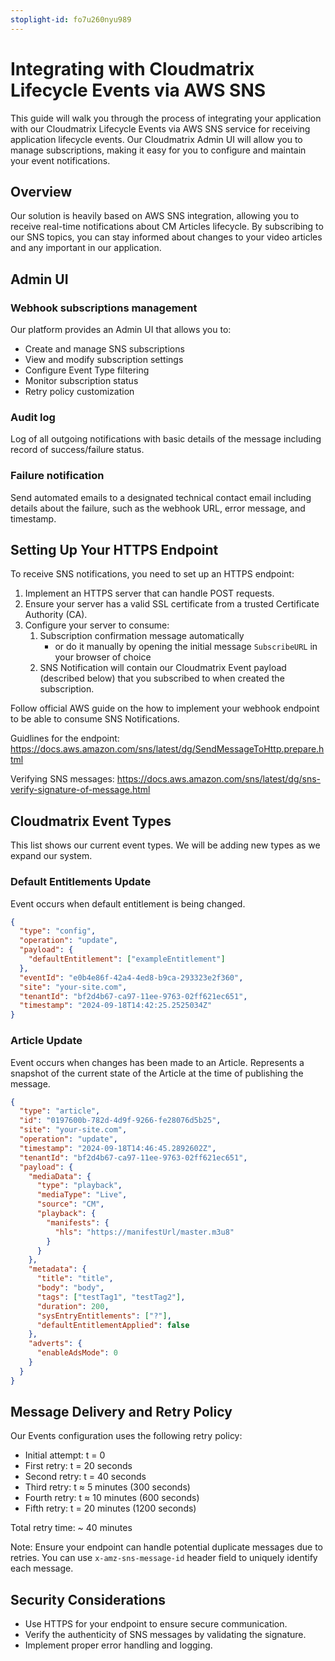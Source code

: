 ```yaml
---
stoplight-id: fo7u260nyu989
---
```


# Integrating with Cloudmatrix Lifecycle Events via AWS SNS

This guide will walk you through the process of integrating your application with our Cloudmatrix Lifecycle Events via AWS SNS service for receiving application lifecycle events. Our Cloudmatrix Admin UI will allow you to manage subscriptions, making it easy for you to configure and maintain your event notifications.


## Overview

Our solution is heavily based on AWS SNS integration, allowing you to receive real-time notifications about CM Articles lifecycle. By subscribing to our SNS topics, you can stay informed about changes to your video articles and any important in our application.

## Admin UI

### Webhook subscriptions management

Our platform provides an Admin UI that allows you to:

- Create and manage SNS subscriptions
- View and modify subscription settings
- Configure Event Type filtering
- Monitor subscription status
- Retry policy customization

### Audit log

Log of all outgoing notifications with basic details of the message including record of success/failure status.

### Failure notification

Send automated emails to a designated technical contact email including details about the failure, such as the webhook URL, error message, and timestamp.


## Setting Up Your HTTPS Endpoint

To receive SNS notifications, you need to set up an HTTPS endpoint:

1. Implement an HTTPS server that can handle POST requests.
2. Ensure your server has a valid SSL certificate from a trusted Certificate Authority (CA).
3. Configure your server to consume:
   1. Subscription confirmation message automatically
      - or do it manually by opening the initial message `SubscribeURL` in your browser of choice
   2. SNS Notification will contain our Cloudmatrix Event payload (described below) that you subscribed to when created the subscription. 

Follow official AWS guide on the how to implement your webhook endpoint to be able to consume SNS Notifications.

Guidlines for the endpoint: https://docs.aws.amazon.com/sns/latest/dg/SendMessageToHttp.prepare.html

Verifying SNS messages: https://docs.aws.amazon.com/sns/latest/dg/sns-verify-signature-of-message.html


## Cloudmatrix Event Types

This list shows our current event types. We will be adding new types as we expand our system. 

### Default Entitlements Update

Event occurs when default entitlement is being changed.

```json
{
  "type": "config",
  "operation": "update",
  "payload": {
    "defaultEntitlement": ["exampleEntitlement"]
  },
  "eventId": "e0b4e86f-42a4-4ed8-b9ca-293323e2f360",
  "site": "your-site.com",
  "tenantId": "bf2d4b67-ca97-11ee-9763-02ff621ec651",
  "timestamp": "2024-09-18T14:42:25.2525034Z"
}
```

### Article Update

Event occurs when changes has been made to an Article. Represents a snapshot of the current state of the Article at the time of publishing the message.

```json
{
  "type": "article",
  "id": "0197600b-782d-4d9f-9266-fe28076d5b25",
  "site": "your-site.com",
  "operation": "update",
  "timestamp": "2024-09-18T14:46:45.2892602Z",
  "tenantId": "bf2d4b67-ca97-11ee-9763-02ff621ec651",
  "payload": {
    "mediaData": {
      "type": "playback",
      "mediaType": "Live",
      "source": "CM",
      "playback": {
        "manifests": {
          "hls": "https://manifestUrl/master.m3u8"
        }
      }
    },
    "metadata": {
      "title": "title",
      "body": "body",
      "tags": ["testTag1", "testTag2"],
      "duration": 200,
      "sysEntryEntitlements": ["?"],
      "defaultEntitlementApplied": false
    },
    "adverts": {
      "enableAdsMode": 0
    }
  }
}
```


## Message Delivery and Retry Policy

Our Events configuration uses the following retry policy:

- Initial attempt: t = 0
- First retry: t = 20 seconds
- Second retry: t = 40 seconds
- Third retry: t ≈ 5 minutes (300 seconds)
- Fourth retry: t ≈ 10 minutes (600 seconds)
- Fifth retry: t = 20 minutes (1200 seconds)

Total retry time: ~ 40 minutes

Note: Ensure your endpoint can handle potential duplicate messages due to retries. You can use `x-amz-sns-message-id` header field to uniquely identify each message.


## Security Considerations

- Use HTTPS for your endpoint to ensure secure communication.
- Verify the authenticity of SNS messages by validating the signature.
- Implement proper error handling and logging.

